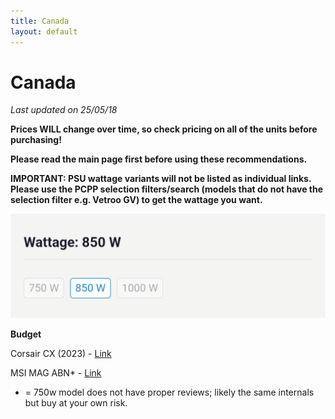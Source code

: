```yaml
---
title: Canada
layout: default
---
```


# Canada

*Last updated on 25/05/18*

**Prices WILL change over time, so check pricing on all of the units before purchasing!**

**Please read the main page first before using these recommendations.**

**IMPORTANT: PSU wattage variants will not be listed as individual links. Please use the PCPP selection filters/search (models that do not have the selection filter e.g. Vetroo GV) to get the wattage you want.**

![wattageselection](Screenshot_20250506-224510.png)

**Budget**

Corsair CX (2023) - [Link](https://ca.pcpartpicker.com/product/nNTZxr/corsair-cx-2023-650-w-80-bronze-certified-atx-power-supply-cp-9020278-na)

MSI MAG ABN* - [Link](https://ca.pcpartpicker.com/product/8LNxFT/msi-mag-a-bn-650-w-80-bronze-certified-atx-power-supply-mag-a650bn)

* = 750w model does not have proper reviews; likely the same internals but buy at your own risk.

